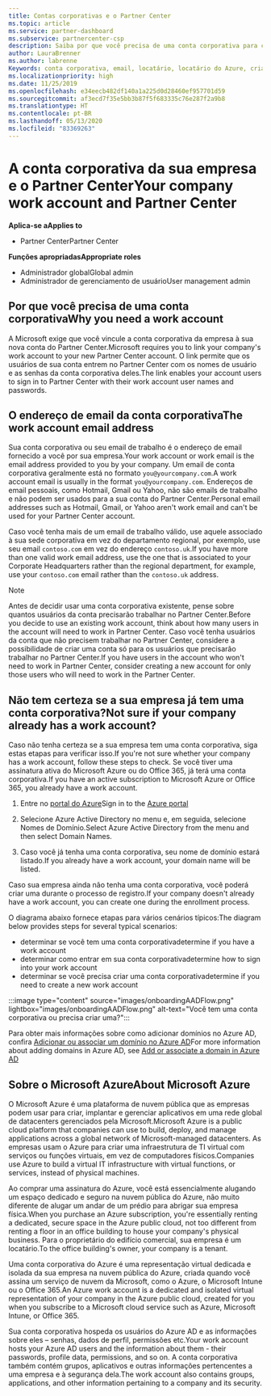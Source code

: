 ```yaml
---
title: Contas corporativas e o Partner Center
ms.topic: article
ms.service: partner-dashboard
ms.subservice: partnercenter-csp
description: Saiba por que você precisa de uma conta corporativa para criar uma conta do Partner Center. Verifique se você já tem uma conta corporativa.
author: LauraBrenner
ms.author: labrenne
Keywords: conta corporativa, email, locatário, locatário do Azure, criar conta, nome de domínio
ms.localizationpriority: high
ms.date: 11/25/2019
ms.openlocfilehash: e34eecb482df140a1a225d0d28460ef957701d59
ms.sourcegitcommit: af3ecd7f35e5bb3b87f5f683335c76e287f2a9b8
ms.translationtype: HT
ms.contentlocale: pt-BR
ms.lasthandoff: 05/13/2020
ms.locfileid: "83369263"
---
```

# <a name="your-company-work-account-and-partner-center"></a><span data-ttu-id="68757-105">A conta corporativa da sua empresa e o Partner Center</span><span class="sxs-lookup"><span data-stu-id="68757-105">Your company work account and Partner Center</span></span>  

<span data-ttu-id="68757-106">**Aplica-se a**</span><span class="sxs-lookup"><span data-stu-id="68757-106">**Applies to**</span></span>

- <span data-ttu-id="68757-107">Partner Center</span><span class="sxs-lookup"><span data-stu-id="68757-107">Partner Center</span></span>

<span data-ttu-id="68757-108">**Funções apropriadas**</span><span class="sxs-lookup"><span data-stu-id="68757-108">**Appropriate roles**</span></span>

- <span data-ttu-id="68757-109">Administrador global</span><span class="sxs-lookup"><span data-stu-id="68757-109">Global admin</span></span>
- <span data-ttu-id="68757-110">Administrador de gerenciamento de usuário</span><span class="sxs-lookup"><span data-stu-id="68757-110">User management admin</span></span>

## <a name="why-you-need-a-work-account"></a><span data-ttu-id="68757-111">Por que você precisa de uma conta corporativa</span><span class="sxs-lookup"><span data-stu-id="68757-111">Why you need a work account</span></span>

<span data-ttu-id="68757-112">A Microsoft exige que você vincule a conta corporativa da empresa à sua nova conta do Partner Center.</span><span class="sxs-lookup"><span data-stu-id="68757-112">Microsoft requires you to link your company's work account to your new Partner Center account.</span></span> <span data-ttu-id="68757-113">O link permite que os usuários de sua conta entrem no Partner Center com os nomes de usuário e as senhas da conta corporativa deles.</span><span class="sxs-lookup"><span data-stu-id="68757-113">The link enables your account users to sign in to Partner Center with their work account user names and passwords.</span></span>

## <a name="the-work-account-email-address"></a><span data-ttu-id="68757-114">O endereço de email da conta corporativa</span><span class="sxs-lookup"><span data-stu-id="68757-114">The work account email address</span></span>

<span data-ttu-id="68757-115">Sua conta corporativa ou seu email de trabalho é o endereço de email fornecido a você por sua empresa.</span><span class="sxs-lookup"><span data-stu-id="68757-115">Your work account or work email is the email address provided to you by your company.</span></span> <span data-ttu-id="68757-116">Um email de conta corporativa geralmente está no formato `you@yourcompany.com`.</span><span class="sxs-lookup"><span data-stu-id="68757-116">A work account email is usually in the format `you@yourcompany.com`.</span></span> <span data-ttu-id="68757-117">Endereços de email pessoais, como Hotmail, Gmail ou Yahoo, não são emails de trabalho e não podem ser usados para a sua conta do Partner Center.</span><span class="sxs-lookup"><span data-stu-id="68757-117">Personal email addresses such as Hotmail, Gmail, or Yahoo aren't work email and can't be used for your Partner Center account.</span></span>

<span data-ttu-id="68757-118">Caso você tenha mais de um email de trabalho válido, use aquele associado à sua sede corporativa em vez do departamento regional, por exemplo, use seu email `contoso.com` em vez do endereço `contoso.uk`.</span><span class="sxs-lookup"><span data-stu-id="68757-118">If you have more than one valid work email address, use the one that is associated to your Corporate Headquarters rather than the regional department, for example, use your `contoso.com` email rather than the `contoso.uk` address.</span></span>

> [!NOTE]  
> <span data-ttu-id="68757-119">Antes de decidir usar uma conta corporativa existente, pense sobre quantos usuários da conta precisarão trabalhar no Partner Center.</span><span class="sxs-lookup"><span data-stu-id="68757-119">Before you decide to use an existing work account, think about how many users in the account will need to work in Partner Center.</span></span> <span data-ttu-id="68757-120">Caso você tenha usuários da conta que não precisem trabalhar no Partner Center, considere a possibilidade de criar uma conta só para os usuários que precisarão trabalhar no Partner Center.</span><span class="sxs-lookup"><span data-stu-id="68757-120">If you have users in the account who won't need to work in Partner Center, consider creating a new account for only those users who will need to work in the Partner Center.</span></span>

## <a name="not-sure-if-your-company-already-has-a-work-account"></a><span data-ttu-id="68757-121">Não tem certeza se a sua empresa já tem uma conta corporativa?</span><span class="sxs-lookup"><span data-stu-id="68757-121">Not sure if your company already has a work account?</span></span>

<span data-ttu-id="68757-122">Caso não tenha certeza se a sua empresa tem uma conta corporativa, siga estas etapas para verificar isso.</span><span class="sxs-lookup"><span data-stu-id="68757-122">If you're not sure whether your company has a work account, follow these steps to check.</span></span> <span data-ttu-id="68757-123">Se você tiver uma assinatura ativa do Microsoft Azure ou do Office 365, já terá uma conta corporativa.</span><span class="sxs-lookup"><span data-stu-id="68757-123">If you have an active subscription to Microsoft Azure or Office 365, you already have a work account.</span></span>

1. <span data-ttu-id="68757-124">Entre no [portal do Azure](https://portal.azure.com)</span><span class="sxs-lookup"><span data-stu-id="68757-124">Sign in to the [Azure portal](https://portal.azure.com)</span></span>

2. <span data-ttu-id="68757-125">Selecione Azure Active Directory no menu e, em seguida, selecione Nomes de Domínio.</span><span class="sxs-lookup"><span data-stu-id="68757-125">Select Azure Active Directory from the menu and then select Domain Names.</span></span>

3. <span data-ttu-id="68757-126">Caso você já tenha uma conta corporativa, seu nome de domínio estará listado.</span><span class="sxs-lookup"><span data-stu-id="68757-126">If you already have a work account, your domain name will be listed.</span></span>

<span data-ttu-id="68757-127">Caso sua empresa ainda não tenha uma conta corporativa, você poderá criar uma durante o processo de registro.</span><span class="sxs-lookup"><span data-stu-id="68757-127">If your company doesn't already have a work account, you can create one during the enrollment process.</span></span>

<span data-ttu-id="68757-128">O diagrama abaixo fornece etapas para vários cenários típicos:</span><span class="sxs-lookup"><span data-stu-id="68757-128">The diagram below provides steps for several typical scenarios:</span></span>

- <span data-ttu-id="68757-129">determinar se você tem uma conta corporativa</span><span class="sxs-lookup"><span data-stu-id="68757-129">determine if you have a work account</span></span>
- <span data-ttu-id="68757-130">determinar como entrar em sua conta corporativa</span><span class="sxs-lookup"><span data-stu-id="68757-130">determine how to sign into your work account</span></span>
- <span data-ttu-id="68757-131">determinar se você precisa criar uma conta corporativa</span><span class="sxs-lookup"><span data-stu-id="68757-131">determine if you need to create a new work account</span></span>

:::image type="content" source="images/onboardingAADFlow.png" lightbox="images/onboardingAADFlow.png" alt-text="Você tem uma conta corporativa ou precisa criar uma?":::

<span data-ttu-id="68757-133">Para obter mais informações sobre como adicionar domínios no Azure AD, confira [Adicionar ou associar um domínio no Azure AD](https://docs.microsoft.com/azure/active-directory/active-directory-add-domain)</span><span class="sxs-lookup"><span data-stu-id="68757-133">For more information about adding domains in Azure AD, see [Add or associate a domain in Azure AD](https://docs.microsoft.com/azure/active-directory/active-directory-add-domain)</span></span>

## <a name="about-microsoft-azure"></a><span data-ttu-id="68757-134">Sobre o Microsoft Azure</span><span class="sxs-lookup"><span data-stu-id="68757-134">About Microsoft Azure</span></span>

<span data-ttu-id="68757-135">O Microsoft Azure é uma plataforma de nuvem pública que as empresas podem usar para criar, implantar e gerenciar aplicativos em uma rede global de datacenters gerenciados pela Microsoft.</span><span class="sxs-lookup"><span data-stu-id="68757-135">Microsoft Azure is a public cloud platform that companies can use to build, deploy, and manage applications across a global network of Microsoft-managed datacenters.</span></span> <span data-ttu-id="68757-136">As empresas usam o Azure para criar uma infraestrutura de TI virtual com serviços ou funções virtuais, em vez de computadores físicos.</span><span class="sxs-lookup"><span data-stu-id="68757-136">Companies use Azure to build a virtual IT infrastructure with virtual functions, or services, instead of physical machines.</span></span>

<span data-ttu-id="68757-137">Ao comprar uma assinatura do Azure, você está essencialmente alugando um espaço dedicado e seguro na nuvem pública do Azure, não muito diferente de alugar um andar de um prédio para abrigar sua empresa física.</span><span class="sxs-lookup"><span data-stu-id="68757-137">When you purchase an Azure subscription, you're essentially renting a dedicated, secure space in the Azure public cloud, not too different from renting a floor in an office building to house your company's physical business.</span></span> <span data-ttu-id="68757-138">Para o proprietário do edifício comercial, sua empresa é um locatário.</span><span class="sxs-lookup"><span data-stu-id="68757-138">To the office building's owner, your company is a tenant.</span></span>

<span data-ttu-id="68757-139">Uma conta corporativa do Azure é uma representação virtual dedicada e isolada da sua empresa na nuvem pública do Azure, criada quando você assina um serviço de nuvem da Microsoft, como o Azure, o Microsoft Intune ou o Office 365.</span><span class="sxs-lookup"><span data-stu-id="68757-139">An Azure work account is a dedicated and isolated virtual representation of your company in the Azure public cloud, created for you when you subscribe to a Microsoft cloud service such as Azure, Microsoft Intune, or Office 365.</span></span>

<span data-ttu-id="68757-140">Sua conta corporativa hospeda os usuários do Azure AD e as informações sobre eles – senhas, dados de perfil, permissões etc.</span><span class="sxs-lookup"><span data-stu-id="68757-140">Your work account hosts your Azure AD users and the information about them - their passwords, profile data, permissions, and so on.</span></span> <span data-ttu-id="68757-141">A conta corporativa também contém grupos, aplicativos e outras informações pertencentes a uma empresa e à segurança dela.</span><span class="sxs-lookup"><span data-stu-id="68757-141">The work account also contains groups, applications, and other information pertaining to a company and its security.</span></span>
